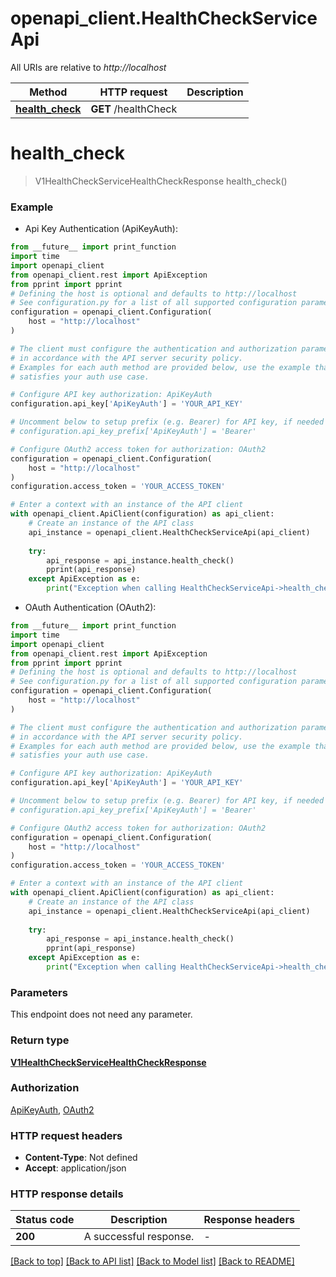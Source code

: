 # openapi_client.HealthCheckServiceApi

All URIs are relative to *http://localhost*

Method | HTTP request | Description
------------- | ------------- | -------------
[**health_check**](HealthCheckServiceApi.md#health_check) | **GET** /healthCheck | 


# **health_check**
> V1HealthCheckServiceHealthCheckResponse health_check()



### Example

* Api Key Authentication (ApiKeyAuth):
```python
from __future__ import print_function
import time
import openapi_client
from openapi_client.rest import ApiException
from pprint import pprint
# Defining the host is optional and defaults to http://localhost
# See configuration.py for a list of all supported configuration parameters.
configuration = openapi_client.Configuration(
    host = "http://localhost"
)

# The client must configure the authentication and authorization parameters
# in accordance with the API server security policy.
# Examples for each auth method are provided below, use the example that
# satisfies your auth use case.

# Configure API key authorization: ApiKeyAuth
configuration.api_key['ApiKeyAuth'] = 'YOUR_API_KEY'

# Uncomment below to setup prefix (e.g. Bearer) for API key, if needed
# configuration.api_key_prefix['ApiKeyAuth'] = 'Bearer'

# Configure OAuth2 access token for authorization: OAuth2
configuration = openapi_client.Configuration(
    host = "http://localhost"
)
configuration.access_token = 'YOUR_ACCESS_TOKEN'

# Enter a context with an instance of the API client
with openapi_client.ApiClient(configuration) as api_client:
    # Create an instance of the API class
    api_instance = openapi_client.HealthCheckServiceApi(api_client)
    
    try:
        api_response = api_instance.health_check()
        pprint(api_response)
    except ApiException as e:
        print("Exception when calling HealthCheckServiceApi->health_check: %s\n" % e)
```

* OAuth Authentication (OAuth2):
```python
from __future__ import print_function
import time
import openapi_client
from openapi_client.rest import ApiException
from pprint import pprint
# Defining the host is optional and defaults to http://localhost
# See configuration.py for a list of all supported configuration parameters.
configuration = openapi_client.Configuration(
    host = "http://localhost"
)

# The client must configure the authentication and authorization parameters
# in accordance with the API server security policy.
# Examples for each auth method are provided below, use the example that
# satisfies your auth use case.

# Configure API key authorization: ApiKeyAuth
configuration.api_key['ApiKeyAuth'] = 'YOUR_API_KEY'

# Uncomment below to setup prefix (e.g. Bearer) for API key, if needed
# configuration.api_key_prefix['ApiKeyAuth'] = 'Bearer'

# Configure OAuth2 access token for authorization: OAuth2
configuration = openapi_client.Configuration(
    host = "http://localhost"
)
configuration.access_token = 'YOUR_ACCESS_TOKEN'

# Enter a context with an instance of the API client
with openapi_client.ApiClient(configuration) as api_client:
    # Create an instance of the API class
    api_instance = openapi_client.HealthCheckServiceApi(api_client)
    
    try:
        api_response = api_instance.health_check()
        pprint(api_response)
    except ApiException as e:
        print("Exception when calling HealthCheckServiceApi->health_check: %s\n" % e)
```

### Parameters
This endpoint does not need any parameter.

### Return type

[**V1HealthCheckServiceHealthCheckResponse**](V1HealthCheckServiceHealthCheckResponse.md)

### Authorization

[ApiKeyAuth](../README.md#ApiKeyAuth), [OAuth2](../README.md#OAuth2)

### HTTP request headers

 - **Content-Type**: Not defined
 - **Accept**: application/json

### HTTP response details
| Status code | Description | Response headers |
|-------------|-------------|------------------|
**200** | A successful response. |  -  |

[[Back to top]](#) [[Back to API list]](../README.md#documentation-for-api-endpoints) [[Back to Model list]](../README.md#documentation-for-models) [[Back to README]](../README.md)

